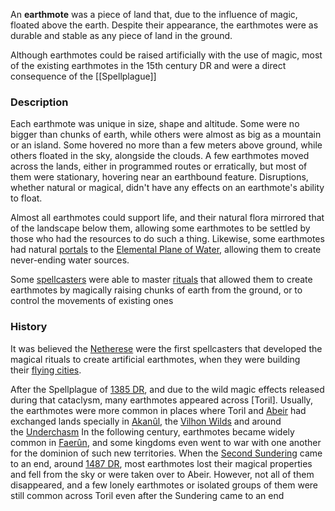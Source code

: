 An **earthmote** was a piece of land that, due to the influence of magic, floated above the earth. Despite their appearance, the earthmotes were as durable and stable as any piece of land in the ground.

Although earthmotes could be raised artificially with the use of magic, most of the existing earthmotes in the 15th century DR and were a direct consequence of the [[Spellplague]]

### Description
Each earthmote was unique in size, shape and altitude. Some were no bigger than chunks of earth, while others were almost as big as a mountain or an island. Some hovered no more than a few meters above ground, while others floated in the sky, alongside the clouds. A few earthmotes moved across the lands, either in programmed routes or erratically, but most of them were stationary, hovering near an earthbound feature. Disruptions, whether natural or magical, didn't have any effects on an earthmote's ability to float.

Almost all earthmotes could support life, and their natural flora mirrored that of the landscape below them, allowing some earthmotes to be settled by those who had the resources to do such a thing. Likewise, some earthmotes had natural [portals](https://forgottenrealms.fandom.com/wiki/Portal "Portal") to the [Elemental Plane of Water](https://forgottenrealms.fandom.com/wiki/Elemental_Plane_of_Water "Elemental Plane of Water"), allowing them to create never-ending water sources.

Some [spellcasters](https://forgottenrealms.fandom.com/wiki/Spellcaster "Spellcaster") were able to master [rituals](https://forgottenrealms.fandom.com/wiki/Ritual "Ritual") that allowed them to create earthmotes by magically raising chunks of earth from the ground, or to control the movements of existing ones

### History
It was believed the [Netherese](https://forgottenrealms.fandom.com/wiki/Netherese "Netherese") were the first spellcasters that developed the magical rituals to create artificial earthmotes, when they were building their [flying cities](https://forgottenrealms.fandom.com/wiki/Netherese_enclave "Netherese enclave").

After the Spellplague of [1385 DR](https://forgottenrealms.fandom.com/wiki/1385_DR "1385 DR"), and due to the wild magic effects released during that cataclysm, many earthmotes appeared across [Toril]. Usually, the earthmotes were more common in places where Toril and [Abeir](https://forgottenrealms.fandom.com/wiki/Abeir "Abeir") had exchanged lands specially in [Akanûl](https://forgottenrealms.fandom.com/wiki/Akan%C3%BBl "Akanûl"), the [Vilhon Wilds](https://forgottenrealms.fandom.com/wiki/Vilhon_Reach "Vilhon Reach") and around the [Underchasm](https://forgottenrealms.fandom.com/wiki/Underchasm "Underchasm") In the following century, earthmotes became widely common in [Faerûn](https://forgottenrealms.fandom.com/wiki/Faer%C3%BBn "Faerûn"), and some kingdoms even went to war with one another for the dominion of such new territories.
When the [Second Sundering](https://forgottenrealms.fandom.com/wiki/Second_Sundering "Second Sundering") came to an end, around [1487 DR](https://forgottenrealms.fandom.com/wiki/1487_DR "1487 DR"), most earthmotes lost their magical properties and fell from the sky or were taken over to Abeir. However, not all of them disappeared, and a few lonely earthmotes or isolated groups of them were still common across Toril even after the Sundering came to an end